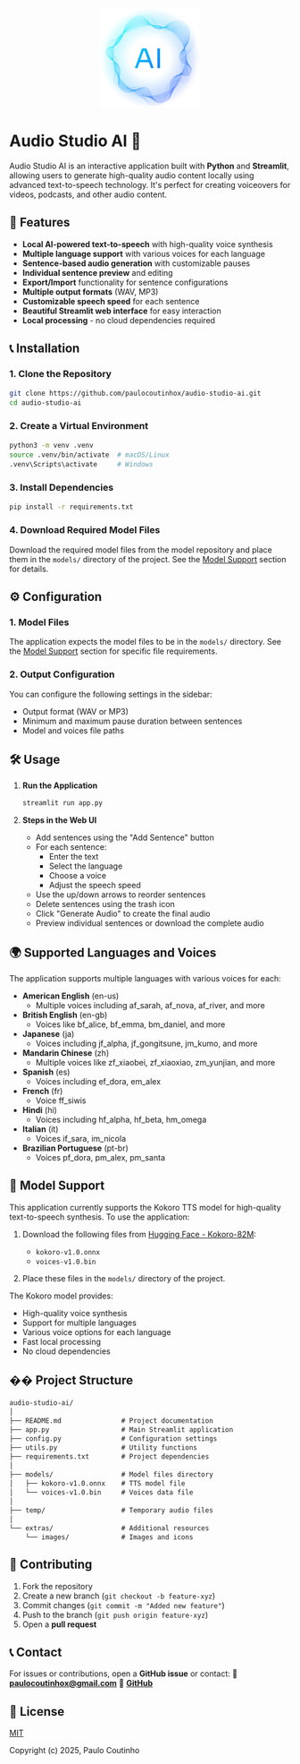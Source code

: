 <p align="center">
    <a href="https://github.com/paulocoutinhox/audio-studio-ai" target="_blank" rel="noopener noreferrer">
        <img width="180" src="extras/images/logo.png" alt="Logo">
    </a>
</p>

# Audio Studio AI 🎤

Audio Studio AI is an interactive application built with **Python** and **Streamlit**, allowing users to generate high-quality audio content locally using advanced text-to-speech technology. It's perfect for creating voiceovers for videos, podcasts, and other audio content.

## 🚀 Features

- **Local AI-powered text-to-speech** with high-quality voice synthesis
- **Multiple language support** with various voices for each language
- **Sentence-based audio generation** with customizable pauses
- **Individual sentence preview** and editing
- **Export/Import** functionality for sentence configurations
- **Multiple output formats** (WAV, MP3)
- **Customizable speech speed** for each sentence
- **Beautiful Streamlit web interface** for easy interaction
- **Local processing** - no cloud dependencies required

## 📞 Installation

### **1. Clone the Repository**
```sh
git clone https://github.com/paulocoutinhox/audio-studio-ai.git
cd audio-studio-ai
```

### **2. Create a Virtual Environment**
```sh
python3 -m venv .venv
source .venv/bin/activate  # macOS/Linux
.venv\Scripts\activate     # Windows
```

### **3. Install Dependencies**
```sh
pip install -r requirements.txt
```

### **4. Download Required Model Files**
Download the required model files from the model repository and place them in the `models/` directory of the project. See the [Model Support](#model-support) section for details.

## ⚙️ Configuration

### **1. Model Files**
The application expects the model files to be in the `models/` directory. See the [Model Support](#model-support) section for specific file requirements.

### **2. Output Configuration**
You can configure the following settings in the sidebar:
- Output format (WAV or MP3)
- Minimum and maximum pause duration between sentences
- Model and voices file paths

## 🛠️ Usage

1. **Run the Application**
   ```sh
   streamlit run app.py
   ```

2. **Steps in the Web UI**
   - Add sentences using the "Add Sentence" button
   - For each sentence:
     - Enter the text
     - Select the language
     - Choose a voice
     - Adjust the speech speed
   - Use the up/down arrows to reorder sentences
   - Delete sentences using the trash icon
   - Click "Generate Audio" to create the final audio
   - Preview individual sentences or download the complete audio

## 🌍 Supported Languages and Voices

The application supports multiple languages with various voices for each:

- **American English** (en-us)
  - Multiple voices including af_sarah, af_nova, af_river, and more
- **British English** (en-gb)
  - Voices like bf_alice, bf_emma, bm_daniel, and more
- **Japanese** (ja)
  - Voices including jf_alpha, jf_gongitsune, jm_kumo, and more
- **Mandarin Chinese** (zh)
  - Multiple voices like zf_xiaobei, zf_xiaoxiao, zm_yunjian, and more
- **Spanish** (es)
  - Voices including ef_dora, em_alex
- **French** (fr)
  - Voice ff_siwis
- **Hindi** (hi)
  - Voices including hf_alpha, hf_beta, hm_omega
- **Italian** (it)
  - Voices if_sara, im_nicola
- **Brazilian Portuguese** (pt-br)
  - Voices pf_dora, pm_alex, pm_santa

## 🤖 Model Support

This application currently supports the Kokoro TTS model for high-quality text-to-speech synthesis. To use the application:

1. Download the following files from [Hugging Face - Kokoro-82M](https://huggingface.co/hexgrad/Kokoro-82M):
   - `kokoro-v1.0.onnx`
   - `voices-v1.0.bin`

2. Place these files in the `models/` directory of the project.

The Kokoro model provides:
- High-quality voice synthesis
- Support for multiple languages
- Various voice options for each language
- Fast local processing
- No cloud dependencies

## �� Project Structure

```
audio-studio-ai/
│
├── README.md               # Project documentation
├── app.py                  # Main Streamlit application
├── config.py               # Configuration settings
├── utils.py                # Utility functions
├── requirements.txt        # Project dependencies
│
├── models/                 # Model files directory
│   ├── kokoro-v1.0.onnx    # TTS model file
│   └── voices-v1.0.bin     # Voices data file
│
├── temp/                   # Temporary audio files
│
└── extras/                 # Additional resources
    └── images/             # Images and icons
```

## 🤝 Contributing

1. Fork the repository
2. Create a new branch (`git checkout -b feature-xyz`)
3. Commit changes (`git commit -m "Added new feature"`)
4. Push to the branch (`git push origin feature-xyz`)
5. Open a **pull request**

## 📞 Contact

For issues or contributions, open a **GitHub issue** or contact:
💎 **paulocoutinhox@gmail.com**
🔗 **[GitHub](https://github.com/paulocoutinho)**

## 📜 License

[MIT](http://opensource.org/licenses/MIT)

Copyright (c) 2025, Paulo Coutinho
